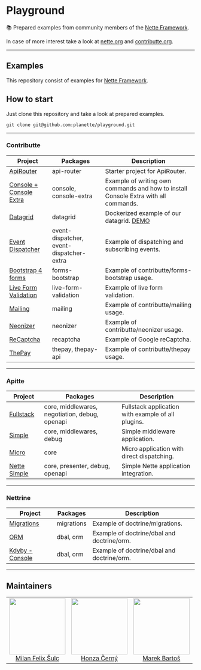 # Playground

:books: Prepared examples from community members of the [Nette Framework](https://nette.org).

In case of more interest take a look at [nette.org](https://nette.org) and [contributte.org](https://contributte.org).

-----

## Examples

This repository consist of examples for [Nette Framework](https://nette.org).

## How to start

Just clone this repository and take a look at prepared examples.

```
git clone git@github.com:planette/playground.git
```

---

### Contributte

| Project | Packages | Description |
|---------|----------|-------------|
| [ApiRouter](https://github.com/contributte/playground/tree/master/contributte-api-router) | api-router | Starter project for ApiRouter. |
| [Console + Console Extra](https://github.com/contributte/playground/tree/master/contributte-console) | console, console-extra | Example of writing own commands and how to install Console Extra with all commands. |
| [Datagrid](https://github.com/contributte/playground/tree/master/contributte-datagrid) | datagrid | Dockerized example of our datagrid. [DEMO](https://examples.contributte.org/packages/datagrid/) |
| [Event Dispatcher](https://github.com/contributte/playground/tree/master/contributte-event-dispatcher) | event-dispatcher, event-dispatcher-extra | Example of dispatching and subscribing events. |
| [Bootstrap 4 forms](https://github.com/contributte/playground/tree/master/contributte-forms-bootstrap) | forms-bootstrap | Example of contributte/forms-bootstrap usage. |
| [Live Form Validation](https://github.com/contributte/playground/tree/master/contributte-live-form-validation) | live-form-validation | Example of live form validation. |
| [Mailing](https://github.com/contributte/playground/tree/master/contributte-mailing) | mailing | Example of contributte/mailing usage. |
| [Neonizer](https://github.com/contributte/playground/tree/master/contributte-neonizer) | neonizer | Example of contributte/neonizer usage. |
| [ReCaptcha](https://github.com/contributte/playground/tree/master/contributte-reCAPTCHA) | recaptcha | Example of Google reCaptcha. |
| [ThePay](https://github.com/contributte/playground/tree/master/contributte-thepay) | thepay, thepay-api | Example of contributte/thepay usage. |

---

### Apitte

| Project | Packages | Description |
|---------|----------|-------------|
| [Fullstack](https://github.com/planette/playground/tree/master/apitte-fullstack) | core, middlewares, negotiation, debug, openapi | Fullstack application with example of all plugins. |
| [Simple](https://github.com/planette/playground/tree/master/apitte-simple) | core, middlewares, debug | Simple middleware application. |
| [Micro](https://github.com/planette/playground/tree/master/apitte-micro) | core | Micro application with direct dispatching. |
| [Nette Simple](https://github.com/planette/playground/tree/master/apitte-nette-simple) | core, presenter, debug, openapi | Simple Nette application integration. |

---

### Nettrine

| Project | Packages | Description |
|---------|----------|-------------|
| [Migrations](https://github.com/planette/playground/tree/master/nettrine-migrations) | migrations | Example of doctrine/migrations. |
| [ORM](https://github.com/planette/playground/tree/master/nettrine-orm) | dbal, orm | Example of doctrine/dbal and doctrine/orm. |
| [Kdyby - Console](https://github.com/planette/playground/tree/master/nettrine-kdyby-console) | dbal, orm | Example of doctrine/dbal and doctrine/orm. |

---

## Maintainers

<table>
  <tbody>
    <tr>
      <td align="center">
        <a href="https://github.com/f3l1x">
            <img width="150" height="150" src="https://avatars2.githubusercontent.com/u/538058?v=4&s=130">
        </a>
        </br>
        <a href="https://github.com/f3l1x">Milan Felix Šulc</a>
      </td>
      <td align="center">
        <a href="https://github.com/chemix">
            <img width="150" height="150" src="https://avatars0.githubusercontent.com/u/42802?s=130&v=4">
        </a>
        </br>
        <a href="https://github.com/chemix">Honza Černý</a>
      </td>
      <td align="center">
        <a href="https://github.com/mabar">
            <img width="150" height="150" src="https://avatars0.githubusercontent.com/u/20974277?s=130&v=4">
        </a>
        </br>
        <a href="https://github.com/mabar">Marek Bartoš</a>
      </td>
    </tr>
  </tbody>
</table>
